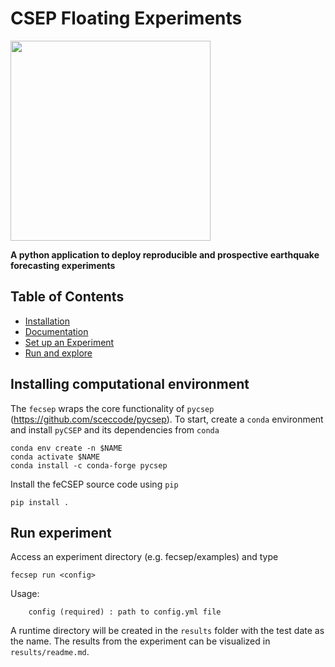 # CSEP Floating Experiments
<img src="https://i.postimg.cc/4y1q8BZt/fe-CSEP-Logo-CMYK.png" width="320"> 

**A python application to deploy reproducible and prospective earthquake forecasting experiments**

## Table of Contents

* [Installation](installing-computational-environment)
* [Documentation](https://fecsep.readthedocs.io)
* [Set up an Experiment](installing-computational-environment)
* [Run and explore](run-experiment)



## Installing computational environment

The `fecsep` wraps the core functionality of `pycsep` (https://github.com/sceccode/pycsep). To start, create a `conda` environment and install `pyCSEP` and its dependencies from `conda`

```
conda env create -n $NAME
conda activate $NAME
conda install -c conda-forge pycsep

```

Install the feCSEP source code using `pip`
```
pip install .
```

## Run experiment

Access an experiment directory (e.g. fecsep/examples) and type
```
fecsep run <config> 
```
Usage:
```
    config (required) : path to config.yml file

```

A runtime directory will be created in the `results` folder with the test date as the name. The results from the experiment can be visualized in `results/readme.md`.

